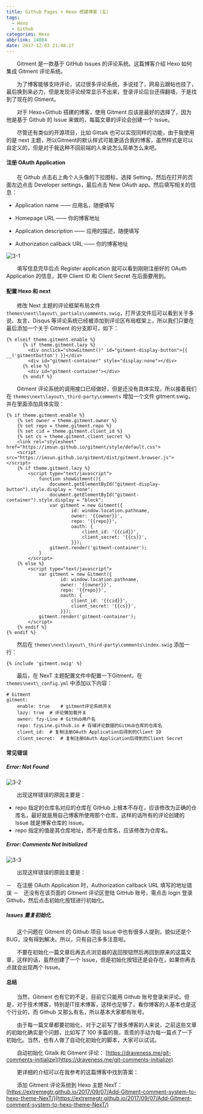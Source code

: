 ```yaml
---
title: Github Pages + Hexo 搭建博客（五）
tags:
  - Hexo
  - Github
categories: Hexo
abbrlink: 14084
date: 2017-12-03 21:48:17
---
```


　　Gitment 是一款基于 GitHub Issues 的评论系统。这篇博客介绍 Hexo 如何集成 Gitment 评论系统。

<!--more-->

　　为了博客能够支持评论，试过很多评论系统，多说挂了，网易云跟帖也挂了，最后换到来必力，但是发现评论经常显示不出来，登录评论后台还得翻墙，于是找到了现在的 Gtiment。

　　对于 Hexo+Github 搭建的博客，使用 Gitment 应该是最好的选择了，因为他是基于 Github 的 Issue 来做的，每篇文章的评论会创建一个 Issue。

　　尽管还有类似的开源项目，比如 Gittalk 也可以实现同样的功能，由于我使用的是 next 主题，所以Gitment的默认样式可能更适合我的博客，虽然样式是可以自定义的，但是对于我这种不回前端的人来说怎么简单怎么来吧。

#### 注册 OAuth Application

　　在 Github 点击右上角个人头像的下拉图标，选择 Setting，然后在打开的页面左边点击 Developer settings，最后点击 New OAuth app。然后填写相关的信息：

- Application name —— 应用名，随便填写

- Homepage URL —— 你的博客地址

- Application description —— 应用的描述，随便填写

- Authorization callback URL —— 你的博客地址

![3-1](http://fzy-blog.oss-cn-shenzhen.aliyuncs.com/2017/12/3-1.png)

　　填写信息完毕后点 Register application 就可以看到刚刚注册好的 OAuth Application 的信息，其中 Client ID 和 Client Secret 在后面要用到。

#### 配置 Hexo 和 next

　　修改 Next 主题的评论框架布局文件 `themes\next\layout\_partials\comments.swig`，打开该文件后可以看到关于多说、友言、Disqus 等评论系统已经被添加到评论区布局框架上，所以我们只要在最后添加一个关于 Gitment 的分支即可，如下：

```
{% elseif theme.gitment.enable %}
      {% if theme.gitment.lazy %}
        <div onclick="showGitment()" id="gitment-display-button">{{  __('gitmentbutton') }}</div>
        <div id="gitment-container" style="display:none"></div>
      {% else %}
        <div id="gitment-container"></div>
      {% endif %}
```

　　Gitment 评论系统的调用接口已经做好，但是还没有具体实现，所以接着我们在 `themes\next\layout\_third-party\comments` 增加一个文件 gitment.swig，并在里面添加具体实现：

```
{% if theme.gitment.enable %}
    {% set owner = theme.gitment.owner %}
    {% set repo = theme.gitment.repo %}
    {% set cid = theme.gitment.client_id %}
    {% set cs = theme.gitment.client_secret %}
    <link rel="stylesheet" href="https://imsun.github.io/gitment/style/default.css">
    <script src="https://imsun.github.io/gitment/dist/gitment.browser.js"></script>
    {% if theme.gitment.lazy %}
        <script type="text/javascript">
            function showGitment(){
                document.getElementById("gitment-display-button").style.display = "none";
                document.getElementById("gitment-container").style.display = "block";
                var gitment = new Gitment({
                        id: window.location.pathname,
                        owner: '{{owner}}',
                        repo: '{{repo}}',
                        oauth: {
                            client_id: '{{cid}}',
                            client_secret: '{{cs}}',
                        }});
                gitment.render('gitment-container');
            }
        </script>
    {% else %}
        <script type="text/javascript">
            var gitment = new Gitment({
                    id: window.location.pathname,
                    owner: '{{owner}}',
                    repo: '{{repo}}',
                    oauth: {
                        client_id: '{{cid}}',
                        client_secret: '{{cs}}',
                    }});
            gitment.render('gitment-container');
        </script>
    {% endif %}
{% endif %}
```

　　然后在 `themes\next\layout\_third-party\comments\index.swig` 添加一行：

```
{% include 'gitment.swig' %}
```

　　最后，在 NexT 主题配置文件中配置一下Gitment，在 `themes\next\_config.yml` 中添加以下内容：

```
# Gitment
gitment:
    enable: true    # gitment评论系统开关
    lazy: true  # 评论懒加载开关
    owner: fzy-Line # GitHub用户名
    repo: fzyLine.github.io # 存储评论数据的GitHub仓库的仓库名
    client_id:  # 复制注册OAuth Application后得到的Client ID
    client_secret:  # 复制注册OAuth Application后得到的Client Secret
```

#### 常见错误

##### Error: Not Found

![3-2](http://fzy-blog.oss-cn-shenzhen.aliyuncs.com/2017/12/3-2.png)

　　出现这样错误的原因主要是：

- repo 指定的仓库名对应的仓库在 GitHub 上根本不存在，应该修改为正确的仓库名，最好就是用自己博客所使用那个仓库，这样的话所有的评论创建的 Issue 就是博客仓库的 Issue。
- repo 指定的值是其仓库地址，而不是仓库名，应该修改为仓库名。

##### Error: Comments Not Initialized

![3-3](http://fzy-blog.oss-cn-shenzhen.aliyuncs.com/2017/12/3-3.png)

　　出现这样错误的原因主要是：

－　在注册 OAuth Application 时，Authorization callback URL 填写的地址错误
－　还没有在该页面的 Gitment 评论区登陆 GitHub 账号，需点击 login 登录 Github，然后点击初始化按钮进行初始化。

##### Issues 重复初始化

　　这个问题在 Gitment 的 Github 项目 Issue 中也有很多人提到，貌似还是个 BUG，没有得到解决。所以，只有自己多多注意啦。

　　不要在初始化一篇文章后再去点浏览器的返回按钮然后再回到原来的这篇文章，这样的话，虽然创建了一个 Issue，但是初始化按钮还是会存在，如果你再去点就会出现两个 Issue。

#### 总结

　　当然，Gitment 也有它的不足，目前它只能用 Github 账号登录来评论。但是，对于技术博客，特别是IT技术博客，这样也足够了，看你博客的人基本也是这个行业的，而 Github 又那么有名，所以基本大家都有账号。

　　由于每一篇文章都要初始化，对于之前写了很多博客的人来说，之前这些文章的初始化确实是个问题，比如写了 100 多篇的我，乖乖的手动为每一篇点了一下初始化。当然，也有人做了自动化初始化的脚本，大家可以试试。

　　自动初始化 Gitalk 和 Gitment 评论：
[https://draveness.me/git-comments-initialize](https://draveness.me/git-comments-initialize)


　　更详细的介绍可以在我参考的这篇博客中找到答案：

　　添加 Gitment 评论系统到 Hexo 主题 NexT：
[https://extremegtr.github.io/2017/09/07/Add-Gitment-comment-system-to-hexo-theme-NexT/](https://extremegtr.github.io/2017/09/07/Add-Gitment-comment-system-to-hexo-theme-NexT/)